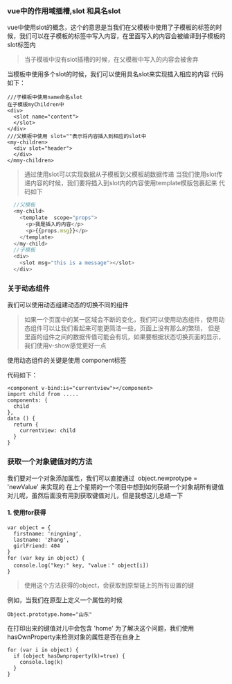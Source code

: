 ### vue中的作用域插槽,slot 和具名slot
vue中使用slot的概念，这个的意思是当我们在父模板中使用了子模板的标签的时候，我们可以在子模板的标签中写入内容，在里面写入的内容会被编译到子模板的slot标签内
>当子模板中没有slot插槽的时候，在父模板中写入的内容会被舍弃
>
当模板中使用多个slot的时候，我们可以使用具名slot来实现插入相应的内容
代码如下：
```javascrript
///子模板中使用name命名slot
在子模板myChildren中
<div>
  <slot name="content">
  </slot>
</div>
///父模板中使用 slot=""表示将内容插入到相应的slot中
<my-children>
  <div slot="header">
  </div>
</mmy-children>
````
> 通过使用slot可以实现数据从子模板到父模板胡数据传递 当我们使用slot传递内容的时候，我们要将插入到slot内的内容使用template模版包裹起来
代码如下
>

```javascript
  //父模板
  <my-child>
    <template  scope="props">
      <p>我是插入的内容</p>
      <p>{{props.msg}}</p>
    </template>
  </my-child>
  //子模板
  <div>
    <slot msg="this is a message"></slot>
  </div>
```
### 关于动态组件
我们可以使用动态组建动态的切换不同的组件
> 如果一个页面中的某一区域会不断的变化，我们可以使用动态组件，使用动态组件可以让我们看起来可能更简洁一些，页面上没有那么的繁琐，
但是里面的组件之间的数据传值可能会有坑，如果要根据状态切换页面的显示，我们使用v-show感觉更好一点
>
使用动态组件的关键是使用 component标签

代码如下：

```
<component v-bind:is="currentview"></component>
import child from .....
components: {
  child
},
data () {
  return {
    currentView: child
  }
}
```
### 获取一个对象键值对的方法
我们要对一个对象添加属性，我们可以直接通过  object.newprotype = 'newValue' 来实现的
在上个星期的一个项目中想到如何获胡一个对象胡所有键值对儿呢，虽然后面没有用到获取键值对儿，但是我想这儿总结一下
#### 1. 使用for获得
```
var object = {
  firstname: 'ningning',
  lastname: 'zhang',
  girlFriend: 404
}
for (var key in object) {
  console.log("key:" key, "value：" object[i])
}

```
>使用这个方法获得的object，会获取到原型链上的所有设置的键
>
例如，当我们在原型上定义一个属性的时候
```
Object.prototype.home="山东"
```
在打印出来的键值对儿中会包含 'home'
为了解决这个问题，我们使用 hasOwnProperty来检测对象的属性是否在自身上
```
for (var i in object) {
  if (object hasOwnproperty(k)=true) {
    console.log(k)
  }
}
```
####
